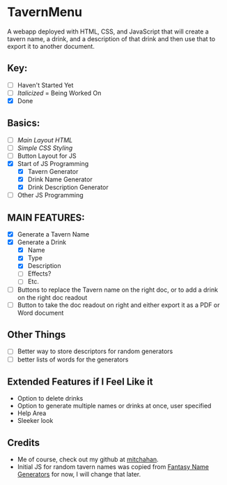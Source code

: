 # TavernMenu
A webapp deployed with HTML, CSS, and JavaScript that will create a tavern name, a drink, and a description of that drink and then use that to export it to another document.

## Key:
  - [ ] Haven't Started Yet
  - [ ] *Italicized* = Being Worked On
  - [X] Done

## Basics:
- [ ] *Main Layout HTML*
- [ ] *Simple CSS Styling*
- [ ] Button Layout for JS
- [x] Start of JS Programming
  * [x] Tavern Generator
  * [x] Drink Name Generator
  * [x] Drink Description Generator
- [ ] Other JS Programming

## MAIN FEATURES:
- [x] Generate a Tavern Name
- [x] Generate a Drink
  * [x] Name
  * [x] Type
  * [x] Description
  * [ ] Effects?
  * [ ] Etc.
- [ ] Buttons to replace the Tavern name on the right doc, or to add a drink on the right doc readout
- [ ] Button to take the doc readout on right and either export it as a PDF or Word document

## Other Things
- [ ] Better way to store descriptors for random generators
- [ ] better lists of words for the generators

## Extended Features if I Feel Like it
- Option to delete drinks
- Option to generate multiple names or drinks at once, user specified
- Help Area
- Sleeker look

## Credits
* Me of course, check out my github at [mitchahan](github.com/mitchahan).
* Initial JS for random tavern names was copied from [Fantasy Name Generators](http://www.fantasynamegenerators.com/inn_names.php) for now, I will change that later.
